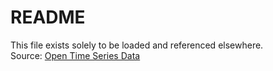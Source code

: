 # README

This file exists solely to be loaded and referenced elsewhere.  
Source: [Open Time Series Data](https://www.kaggle.com/datasets/krish525/open-time-series-data)